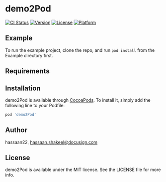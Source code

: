 # demo2Pod

[![CI Status](https://img.shields.io/travis/hassaan22/demo2Pod.svg?style=flat)](https://travis-ci.org/hassaan22/demo2Pod)
[![Version](https://img.shields.io/cocoapods/v/demo2Pod.svg?style=flat)](https://cocoapods.org/pods/demo2Pod)
[![License](https://img.shields.io/cocoapods/l/demo2Pod.svg?style=flat)](https://cocoapods.org/pods/demo2Pod)
[![Platform](https://img.shields.io/cocoapods/p/demo2Pod.svg?style=flat)](https://cocoapods.org/pods/demo2Pod)

## Example

To run the example project, clone the repo, and run `pod install` from the Example directory first.

## Requirements

## Installation

demo2Pod is available through [CocoaPods](https://cocoapods.org). To install
it, simply add the following line to your Podfile:

```ruby
pod 'demo2Pod'
```

## Author

hassaan22, hassaan.shakeel@docusign.com

## License

demo2Pod is available under the MIT license. See the LICENSE file for more info.
